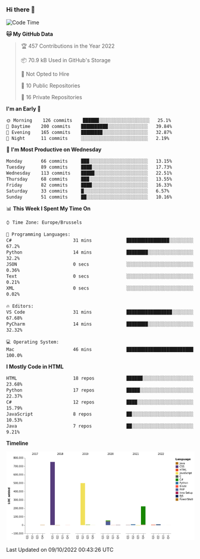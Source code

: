### Hi there 👋

<!--START_SECTION:waka-->
![Code Time](http://img.shields.io/badge/Code%20Time-1%2C125%20hrs%2059%20mins-blue)

**🐱 My GitHub Data** 

> 🏆 457 Contributions in the Year 2022
 > 
> 📦 70.9 kB Used in GitHub's Storage 
 > 
> 🚫 Not Opted to Hire
 > 
> 📜 10 Public Repositories 
 > 
> 🔑 16 Private Repositories  
 > 
**I'm an Early 🐤** 

```text
🌞 Morning    126 commits    ██████░░░░░░░░░░░░░░░░░░░   25.1% 
🌆 Daytime    200 commits    ██████████░░░░░░░░░░░░░░░   39.84% 
🌃 Evening    165 commits    ████████░░░░░░░░░░░░░░░░░   32.87% 
🌙 Night      11 commits     ░░░░░░░░░░░░░░░░░░░░░░░░░   2.19%

```
📅 **I'm Most Productive on Wednesday** 

```text
Monday       66 commits     ███░░░░░░░░░░░░░░░░░░░░░░   13.15% 
Tuesday      89 commits     ████░░░░░░░░░░░░░░░░░░░░░   17.73% 
Wednesday    113 commits    █████░░░░░░░░░░░░░░░░░░░░   22.51% 
Thursday     68 commits     ███░░░░░░░░░░░░░░░░░░░░░░   13.55% 
Friday       82 commits     ████░░░░░░░░░░░░░░░░░░░░░   16.33% 
Saturday     33 commits     █░░░░░░░░░░░░░░░░░░░░░░░░   6.57% 
Sunday       51 commits     ██░░░░░░░░░░░░░░░░░░░░░░░   10.16%

```


📊 **This Week I Spent My Time On** 

```text
⌚︎ Time Zone: Europe/Brussels

💬 Programming Languages: 
C#                       31 mins             ████████████████░░░░░░░░░   67.2% 
Python                   14 mins             ████████░░░░░░░░░░░░░░░░░   32.2% 
JSON                     0 secs              ░░░░░░░░░░░░░░░░░░░░░░░░░   0.36% 
Text                     0 secs              ░░░░░░░░░░░░░░░░░░░░░░░░░   0.21% 
XML                      0 secs              ░░░░░░░░░░░░░░░░░░░░░░░░░   0.02%

🔥 Editors: 
VS Code                  31 mins             █████████████████░░░░░░░░   67.68% 
PyCharm                  14 mins             ████████░░░░░░░░░░░░░░░░░   32.32%

💻 Operating System: 
Mac                      46 mins             █████████████████████████   100.0%

```

**I Mostly Code in HTML** 

```text
HTML                     18 repos            ██████░░░░░░░░░░░░░░░░░░░   23.68% 
Python                   17 repos            █████░░░░░░░░░░░░░░░░░░░░   22.37% 
C#                       12 repos            ████░░░░░░░░░░░░░░░░░░░░░   15.79% 
JavaScript               8 repos             ██░░░░░░░░░░░░░░░░░░░░░░░   10.53% 
Java                     7 repos             ██░░░░░░░░░░░░░░░░░░░░░░░   9.21%

```


**Timeline**

![Chart not found](https://raw.githubusercontent.com/guillaumedeplancke/guillaumedeplancke/main/charts/bar_graph.png) 


 Last Updated on 09/10/2022 00:43:26 UTC
<!--END_SECTION:waka-->
